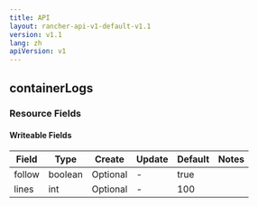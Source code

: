 ```yaml
---
title: API
layout: rancher-api-v1-default-v1.1
version: v1.1
lang: zh
apiVersion: v1
---
```


## containerLogs



### Resource Fields

#### Writeable Fields

Field | Type | Create | Update | Default | Notes
---|---|---|---|---|---
follow | boolean | Optional | - | true | 
lines | int | Optional | - | 100 | 



<br>
